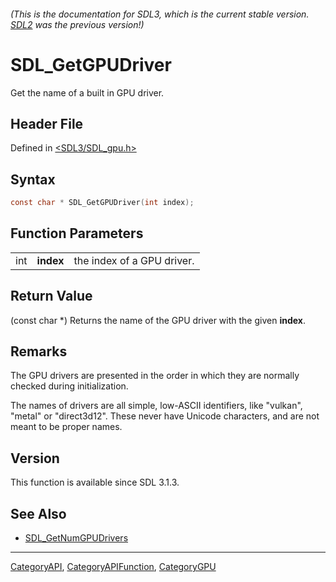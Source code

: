 ###### (This is the documentation for SDL3, which is the current stable version. [SDL2](https://wiki.libsdl.org/SDL2/) was the previous version!)
# SDL_GetGPUDriver

Get the name of a built in GPU driver.

## Header File

Defined in [<SDL3/SDL_gpu.h>](https://github.com/libsdl-org/SDL/blob/main/include/SDL3/SDL_gpu.h)

## Syntax

```c
const char * SDL_GetGPUDriver(int index);
```

## Function Parameters

|     |           |                            |
| --- | --------- | -------------------------- |
| int | **index** | the index of a GPU driver. |

## Return Value

(const char *) Returns the name of the GPU driver with the given **index**.

## Remarks

The GPU drivers are presented in the order in which they are normally
checked during initialization.

The names of drivers are all simple, low-ASCII identifiers, like "vulkan",
"metal" or "direct3d12". These never have Unicode characters, and are not
meant to be proper names.

## Version

This function is available since SDL 3.1.3.

## See Also

- [SDL_GetNumGPUDrivers](SDL_GetNumGPUDrivers)

----
[CategoryAPI](CategoryAPI), [CategoryAPIFunction](CategoryAPIFunction), [CategoryGPU](CategoryGPU)

